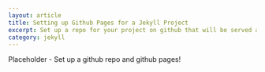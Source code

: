 ```yaml
---
layout: article
title: Setting up Github Pages for a Jekyll Project
excerpt: Set up a repo for your project on github that will be served automatically.
category: jekyll
---
```


Placeholder - Set up a github repo and github pages!
